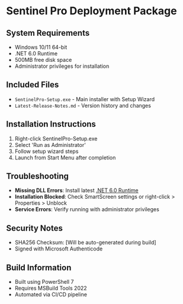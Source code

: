 # Sentinel Pro Deployment Package

## System Requirements
- Windows 10/11 64-bit
- .NET 6.0 Runtime
- 500MB free disk space
- Administrator privileges for installation

## Included Files
- `SentinelPro-Setup.exe` - Main installer with Setup Wizard
- `Latest-Release-Notes.md` - Version history and changes

## Installation Instructions
1. Right-click SentinelPro-Setup.exe
2. Select 'Run as Administrator'
3. Follow setup wizard steps
4. Launch from Start Menu after completion

## Troubleshooting
- **Missing DLL Errors**: Install latest [.NET 6.0 Runtime](https://dotnet.microsoft.com/download)
- **Installation Blocked**: Check SmartScreen settings or right-click > Properties > Unblock
- **Service Errors**: Verify running with administrator privileges

## Security Notes
- SHA256 Checksum: [Will be auto-generated during build]
- Signed with Microsoft Authenticode

## Build Information
- Built using PowerShell 7
- Requires MSBuild Tools 2022
- Automated via CI/CD pipeline